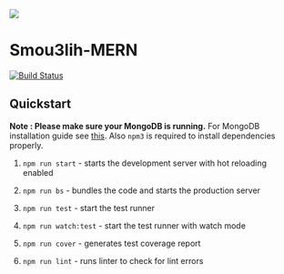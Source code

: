 ![](http://res.cloudinary.com/hashnode/image/upload/w_200/v1466495663/static_imgs/mern/v2/mernio-logo.png)

# Smou3lih-MERN
[![Build Status](https://travis-ci.org/mr-michaal/Smou3lih-MERN.svg?branch=master)](https://travis-ci.org/mr-michaal/Smou3lih-MERN)

## Quickstart

**Note : Please make sure your MongoDB is running.** For MongoDB installation guide see [this](https://docs.mongodb.org/v3.0/installation/). Also `npm3` is required to install dependencies properly.

1. `npm run start` - starts the development server with hot reloading enabled

2. `npm run bs` - bundles the code and starts the production server

3. `npm run test` - start the test runner

4. `npm run watch:test` - start the test runner with watch mode

5. `npm run cover` - generates test coverage report

6. `npm run lint` - runs linter to check for lint errors